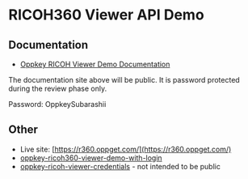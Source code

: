 # RICOH360 Viewer API Demo

## Documentation 

* [Oppkey RICOH Viewer Demo Documentation](https://codetricity.github.io/ricoh-viewer/)

The documentation site above will be public. It is password protected during the review phase only.

Password: OppkeySubarashii

## Other

* Live site: [https://r360.oppget.com/](https://r360.oppget.com/)
* [oppkey-ricoh360-viewer-demo-with-login](oppkey-ricoh360-viewer-demo-with-login)
* [oppkey-ricoh-viewer-credentials](oppkey-ricoh-viewer-credentials) - not intended to be public


